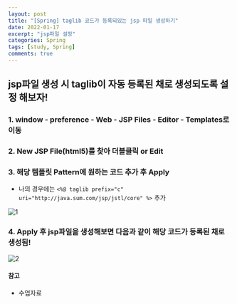 ```yaml
---
layout: post
title: "[Spring] taglib 코드가 등록되있는 jsp 파일 생성하기"
date: 2022-01-17
excerpt: "jsp파일 설정"
categories: Spring
tags: [study, Spring]
comments: true
---
```


## jsp파일 생성 시 taglib이 자동 등록된 채로 생성되도록 설정 해보자!

### 1. window - preference - Web - JSP Files - Editor - Templates로 이동

### 2. New JSP File(html5)를 찾아 더블클릭 or Edit

### 3. 해당 템플릿 Pattern에 원하는 코드 추가 후 Apply
 - 나의 경우에는 `<%@ taglib prefix="c" uri="http://java.sum.com/jsp/jstl/core" %>` 추가

![1](https://user-images.githubusercontent.com/93863500/149938240-1ddf4789-f1bf-4b16-ab20-14c8f8f874b8.JPG)


### 4. Apply 후 jsp파일을 생성해보면 다음과 같이 해당 코드가 등록된 채로 생성됨!

![2](https://user-images.githubusercontent.com/93863500/149938292-367fe2a6-3d3d-4fb4-8171-cccff2897103.JPG)

#### 참고
 - 수업자료